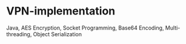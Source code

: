 # VPN-implementation
Java, AES Encryption, Socket Programming, Base64 Encoding, Multi-threading, Object Serialization
